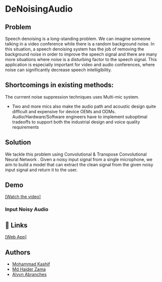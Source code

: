 # DeNoisingAudio
## Problem 
Speech denoising is a long-standing problem. We can imagine someone talking in a video conference while there is a random background noise. In this situation, a speech denoising system has the job of removing the background noise in order to improve the speech signal and there are many more situations where noise is a disturbing factor to the speech signal. This application is especially important for video and audio conferences, where noise can significantly decrease speech intelligibility.

## Shortcomings in existing methods:
The currrent noise suppression techniques uses Multi-mic system.

- Two and more mics also make the audio path and acoustic design quite difficult and expensive for device OEMs and ODMs. Audio/Hardware/Software engineers have to implement suboptimal tradeoffs to support both the industrial design and voice quality requirements

## Solution
 We tackle this problem using Convolutional & Transpose Convolutional Neural Network . Given a noisy input signal from a single microphone, we aim to build a model that can extract the clean signal from the given noisy input signal and return it to the user. 

## Demo 

[[Watch the video]](https://youtu.be/nKR0W6nJChU)

### Input Noisy Audio
<audio src="noisy2.wav" ></audio>

## 🔗 Links 
[[Web App]](https://m0hammad-kashif-denoisingaudio-main-auy054.streamlitapp.com/)


## Authors

- [Mohammad Kashif](https://github.com/M0hammad-Kashif)
- [Md Haider Zama](https://github.com/haiderzm)
- [Alvyn Abranches](https://github.com/alvynabranches)
